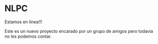 # NLPC
Estamos en línea!!!

Este es un nuevo proyecto encarado por un grupo de amigos pero todavía no les
podemos contar.
